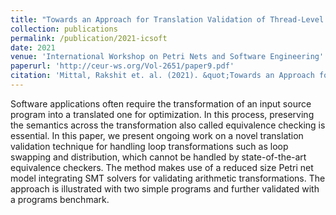 ```yaml
---
title: "Towards an Approach for Translation Validation of Thread-Level Parallelizing Transformations using Colored Petri Nets"
collection: publications
permalink: /publication/2021-icsoft
date: 2021
venue: 'International Workshop on Petri Nets and Software Engineering'
paperurl: 'http://ceur-ws.org/Vol-2651/paper9.pdf'
citation: 'Mittal, Rakshit et. al. (2021). &quot;Towards an Approach for Translation Validation of Thread-Level Parallelizing Transformations using Colored Petri Nets.&quot; <i>International Conference on Software Technologies</i>.'
---
```

Software applications often require the transformation of an input source program into a translated one for optimization. In this process, preserving the semantics across the transformation also called equivalence checking is essential. In this paper, we present ongoing work on a novel translation validation technique for handling loop transformations such as loop swapping and distribution, which cannot be handled  by state-of-the-art  equivalence checkers. The method makes use of a reduced size Petri net model integrating SMT solvers for validating arithmetic transformations. The approach is illustrated with two simple programs and further validated with a programs benchmark.

